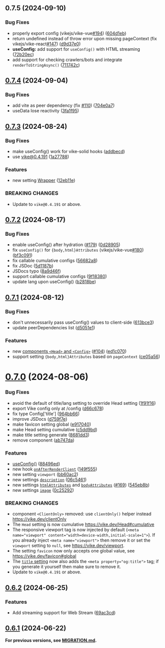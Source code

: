 ## 0.7.5 (2024-09-10)


### Bug Fixes

* properly export config (vikejs/vike-vue[#194](https://github.com/vikejs/vike-solid/issues/194)) ([604d1eb](https://github.com/vikejs/vike-solid/commit/604d1eb95eaf7eaad2477333bd6ad5b3e3d3e1d4))
* return undefined instead of throw error upon missing pageContext (fix vikejs/vike-react[#147](https://github.com/vikejs/vike-solid/issues/147)) ([d9d37e0](https://github.com/vikejs/vike-solid/commit/d9d37e02ec94781663785283ba18d2abe6521336))
* **useConfig:** add support for `useConfig()` with HTML streaming ([72b20ec](https://github.com/vikejs/vike-solid/commit/72b20ec699ee6dd53dc0ba4333bc3bc614f18795))
* add support for checking crawlers/bots and integrate `renderToStringAsync()` ([711742c](https://github.com/vikejs/vike-solid/commit/711742cae563fc888b064b8377a4c6a84d0b042d))



## [0.7.4](https://github.com/vikejs/vike-solid/compare/v0.7.3...v0.7.4) (2024-09-04)


### Bug Fixes

* add vite as peer dependency (fix [#110](https://github.com/vikejs/vike-solid/issues/110)) ([704e0a7](https://github.com/vikejs/vike-solid/commit/704e0a7ae3dd41e350d0a3f50516e0ebeee6a90d))
* useData lose reactivity ([3fa1f95](https://github.com/vikejs/vike-solid/commit/3fa1f9561a1fa7f8811e67b6b3fb020cc4223955))



## [0.7.3](https://github.com/vikejs/vike-solid/compare/v0.7.2...v0.7.3) (2024-08-24)


### Bug Fixes

* make useConfig() work for vike-solid hooks ([addbecd](https://github.com/vikejs/vike-solid/commit/addbecdae7d1caffdd1c0f45b1e6233c16bcebb6))
* use vike@0.4.191 ([1a27788](https://github.com/vikejs/vike-solid/commit/1a277885768599fa4a12f10c33ee9972bd6db561))


### Features

* new setting [Wrapper](https://vike.dev/Wrapper) ([12eb11e](https://github.com/vikejs/vike-solid/commit/12eb11e3266743bc206d766c476a1607963f3106))


### BREAKING CHANGES

* Update to `vike@0.4.191` or above.



## [0.7.2](https://github.com/vikejs/vike-solid/compare/v0.7.1...v0.7.2) (2024-08-17)


### Bug Fixes

* enable useConfig() after hydration ([#179](https://github.com/vikejs/vike-solid/issues/179)) ([0d28905](https://github.com/vikejs/vike-solid/commit/0d289053eb0ea3717de8b2b82f0a49bf28436219))
* fix `useConfig()` for `{body,html}Attributes` (vikejs/vike-vue[#180](https://github.com/vikejs/vike-solid/issues/180)) ([bf3c091](https://github.com/vikejs/vike-solid/commit/bf3c091d6185634027c7a46b5d19a29b6f5559df))
* fix callable cumulative configs ([56682a8](https://github.com/vikejs/vike-solid/commit/56682a8576eeeb2b5ba14c65045bd99dfeea3cb5))
* fix JSDoc ([5d1187b](https://github.com/vikejs/vike-solid/commit/5d1187bd8967e9990849b7fc21df62cbb81f35ed))
* JSDocs typo ([8a9d46f](https://github.com/vikejs/vike-solid/commit/8a9d46fe61ce2e7dcac26ac5bc96e78c69a0ab1b))
* support callable cumulative configs ([9f18380](https://github.com/vikejs/vike-solid/commit/9f18380971d15d3781fa190c72456619600bb0eb))
* update lang upon useConfig() ([b2818be](https://github.com/vikejs/vike-solid/commit/b2818be5db3453d94dff2ed797775acbd3925d34))



## [0.7.1](https://github.com/vikejs/vike-solid/compare/v0.7.0...v0.7.1) (2024-08-12)


### Bug Fixes

* don't unnecessarily pass useConfig() values to client-side ([613bce3](https://github.com/vikejs/vike-solid/commit/613bce3383ffe0ff33bad647c6fb0322e7461779))
* update peerDependencies list ([d5051e1](https://github.com/vikejs/vike-solid/commit/d5051e105d97f3b04340a1eb7d8fdc7afa3c28fb))


### Features

* new [components `<Head>` and `<Config>`](https://vike.dev/useConfig#config-head) ([#104](https://github.com/vikejs/vike-solid/issues/104)) ([ed1c070](https://github.com/vikejs/vike-solid/commit/ed1c070ef4bc2d4ee158d21ab1a151df07ed924b))
* support setting `{body,html}Attributes` based on `pageContext` ([ce05a56](https://github.com/vikejs/vike-solid/commit/ce05a564dac219d1f08f3ca9b4483a8f87aab785))



# [0.7.0](https://github.com/vikejs/vike-solid/compare/v0.6.2...v0.7.0) (2024-08-06)


### Bug Fixes

* avoid the default of title/lang setting to override Head setting ([1f91f16](https://github.com/vikejs/vike-solid/commit/1f91f16a54c1539fa4ad169afffb36458ba1d1b1))
* export Vike config only at /config ([d66c678](https://github.com/vikejs/vike-solid/commit/d66c678419719e3ac74bb92c23813a54aab8b4af))
* fix type Config['title'] ([964bb66](https://github.com/vikejs/vike-solid/commit/964bb668687e179e2e6b77036420d055721cc64b))
* improve JSDocs ([d759f7e](https://github.com/vikejs/vike-solid/commit/d759f7e4b88b996483ec70f6bd93bb2e24df17dc))
* make favicon setting global ([e917040](https://github.com/vikejs/vike-solid/commit/e9170400a5b556c17c6973055c986f75003bebb5))
* make Head setting cumulative ([c5dd9bd](https://github.com/vikejs/vike-solid/commit/c5dd9bd104fa31669ea8b2a847d855e8edbc4d52))
* make title setting generate <meta property="og:title"> ([8681dd3](https://github.com/vikejs/vike-solid/commit/8681dd3bbe3bedf4228afae23d98f8b75706f315))
* remove <ClientOnly> component ([ab747da](https://github.com/vikejs/vike-solid/commit/ab747da60c7039e9cbebb8896d068ce51bf33441))


### Features

* [useConfig()](https://vike.dev/useConfig) ([88496ed](https://github.com/vikejs/vike-solid/commit/88496ed5a59673f81ecbe33a336e3c13ac69c035))
* new hook [`onAfterRenderClient`](https://vike.dev/onAfterRenderClient) ([149f555](https://github.com/vikejs/vike-solid/commit/149f555c0ef06be3099126cb6ab1d807fe9c1be3))
* new setting `viewport` ([bb60ac2](https://github.com/vikejs/vike-solid/commit/bb60ac2981d023bf4f6f41daa0f8d69e7e4067fb))
* new settings [`description`](https://vike.dev/description) ([06c5461](https://github.com/vikejs/vike-solid/commit/06c5461eebebb09b749947f1abbf29643134b277))
* new settings [`htmlAttributes`](https://vike.dev/htmlAttributes) and [`bodyAttributes`](https://vike.dev/bodyAttributes) ([#169](https://github.com/vikejs/vike-solid/issues/169)) ([545eb8b](https://github.com/vikejs/vike-solid/commit/545eb8b26fb3b1183ee747721b7bb48048bf17c8))
* new settings [`image`](https://vike.dev/image) ([0c25292](https://github.com/vikejs/vike-solid/commit/0c25292e5b03cf07ab51fd7d6c5e7312d68b622e))


### BREAKING CHANGES

* component `<ClientOnly>` removed: use `clientOnly()` helper instead https://vike.dev/clientOnly
* The `Head` setting is now cumulative https://vike.dev/Head#cumulative
* The responsive viewport tag is now injected by default (`<meta name="viewport" content="width=device-width,initial-scale=1">`). If you already inject `<meta name="viewport">` then remove it or set the `viewport` setting to `null`, see https://vike.dev/viewport.
* The setting `favicon` now only accepts one global
value, see https://vike.dev/favicon#global
* The [`title` setting](https://vike.dev/title) now also adds the `<meta property="og:title">` tag; if you generate it yourself then make sure to remove it.
* Update to `vike@0.4.191` or above.



## [0.6.2](https://github.com/vikejs/vike-solid/compare/v0.6.1...v0.6.2) (2024-06-25)


### Features

* Add streaming support for Web Stream ([69ac3cd](https://github.com/vikejs/vike-solid/commit/69ac3cd3ca0948bbfff1e5f70e7e66b4a7512684))



## [0.6.1](https://github.com/vikejs/vike-solid/compare/v0.6.0...v0.6.1) (2024-06-22)


**For previous versions, see [MIGRATION.md](https://github.com/vikejs/vike-solid/blob/main/MIGRATION.md).**
